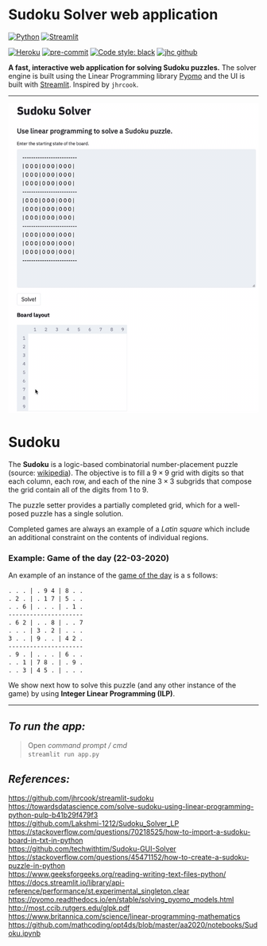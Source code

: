 # Sudoku Solver web application

[![Python](https://img.shields.io/badge/Python-3.9-3776AB.svg?style=flat&logo=python&logoColor=FFDB4D)](https://www.python.org)
[![Streamlit](https://img.shields.io/badge/Streamlit-app-FF4B4B.svg?style=flat)](https://www.streamlit.io)
<!-- ![GitHub Action CI](https://github.com/jhrcook/streamlit-sudoku/workflows/CI/badge.svg) -->
[![Heroku](https://img.shields.io/badge/Heroku-undeployed-430098.svg?style=flat&logo=heroku)](https://www.heroku.com)
[![pre-commit](https://img.shields.io/badge/pre--commit-enabled-brightgreen?logo=pre-commit&logoColor=white)](https://github.com/pre-commit/pre-commit)
[![Code style: black](https://img.shields.io/badge/code%20style-black-000000.svg)](https://github.com/psf/black)
[![jhc github](https://img.shields.io/badge/GitHub-marwanmusa-181717.svg?style=flat&logo=github)](https://github.com/marwanmusa)

**A fast, interactive web application for solving Sudoku puzzles.**
The solver engine is built using the Linear Programming library [Pyomo](https://www.pyomo.org) and the UI is built with [Streamlit](https://www.streamlit.io). Inspired by `jhrcook`.

---

![demo](demo.gif)

# Sudoku
The **Sudoku** is a logic-based combinatorial number-placement puzzle (source: [wikipedia](https://en.wikipedia.org/wiki/Sudoku)). The objective is to fill a $9 \times 9$ grid with digits so that each column, each row, and each of the nine $3 \times 3$ subgrids that compose the grid contain all of the digits from 1 to 9. 

The puzzle setter provides a partially completed grid, which for a well-posed puzzle has a single solution.

Completed games are always an example of a *Latin square* which include an additional constraint on the contents of individual regions.

### Example: Game of the day (22-03-2020)
An example of an instance of the [game of the day](http://www.dailysudoku.com/sudoku/today.shtml) is a s follows:

```
. . . | . 9 4 | 8 . .
. 2 . | . 1 7 | 5 . .
. . 6 | . . . | . 1 .
---------------------
. 6 2 | . . 8 | . . 7
. . . | 3 . 2 | . . .
3 . . | 9 . . | 4 2 .
---------------------
. 9 . | . . . | 6 . .
. . 1 | 7 8 . | . 9 .
. . 3 | 4 5 . | . . .
```

We show next how to solve this puzzle (and any other instance of the game) by using **Integer Linear Programming (ILP)**.

---
## ***To run the app:***

>Open *command prompt / cmd* <br> `streamlit run app.py`

## ***References:***
https://github.com/jhrcook/streamlit-sudoku<br>
https://towardsdatascience.com/solve-sudoku-using-linear-programming-python-pulp-b41b29f479f3<br>
https://github.com/Lakshmi-1212/Sudoku_Solver_LP<br>
https://stackoverflow.com/questions/70218525/how-to-import-a-sudoku-board-in-txt-in-python<br>
https://github.com/techwithtim/Sudoku-GUI-Solver<br>
https://stackoverflow.com/questions/45471152/how-to-create-a-sudoku-puzzle-in-python<br>
https://www.geeksforgeeks.org/reading-writing-text-files-python/<br>
https://docs.streamlit.io/library/api-reference/performance/st.experimental_singleton.clear<br>
https://pyomo.readthedocs.io/en/stable/solving_pyomo_models.html<br>
http://most.ccib.rutgers.edu/glpk.pdf<br>
https://www.britannica.com/science/linear-programming-mathematics<br>
https://github.com/mathcoding/opt4ds/blob/master/aa2020/notebooks/Sudoku.ipynb
